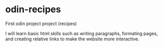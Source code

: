# odin-recipes
First odin project project (recipes)

I will learn basic html skills such as writing paragraphs, formating pages, and creating relative links to make the website more interactive.